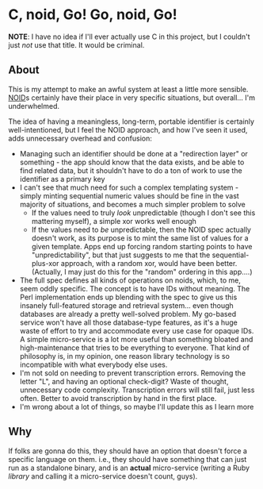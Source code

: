 C, noid, Go!  Go, noid, Go!
=====

**NOTE**: I have no idea if I'll ever actually use C in this project, but I
couldn't just *not* use that title.  It would be criminal.

About
-----

This is my attempt to make an awful system at least a little more sensible.
[NOID](https://wiki.ucop.edu/display/Curation/NOID)s certainly have their place
in very specific situations, but overall...  I'm underwhelmed.

The idea of having a meaningless, long-term, portable identifier is certainly
well-intentioned, but I feel the NOID approach, and how I've seen it used, adds
unnecessary overhead and confusion:

- Managing such an identifier should be done at a "redirection layer" or
  something - the app should know that the data exists, and be able to find
  related data, but it shouldn't have to do a ton of work to use the identifier
  as a primary key
- I can't see that much need for such a complex templating system - simply
  minting sequential numeric values should be fine in the vast majority of
  situations, and becomes a much simpler problem to solve
  - If the values need to truly *look* unpredictable (though I don't see this
    mattering myself), a simple xor works well enough
  - If the values need to *be* unpredictable, then the NOID spec actually
    doesn't work, as its purpose is to mint the same list of values for a given
    template.  Apps end up forcing random starting points to have
    "unpredictability", but that just suggests to me that the
    sequential-plus-xor approach, with a random xor, would have been better.
    (Actually, I may just do this for the "random" ordering in this app....)
- The full spec defines all kinds of operations on noids, which, to me, seem
  oddly specific.  The concept is to have IDs without meaning.  The Perl
  implementation ends up blending with the spec to give us this insanely
  full-featured storage and retrieval system... even though databases are
  already a pretty well-solved problem.  My go-based service won't have all
  those database-type features, as it's a huge waste of effort to try and
  accommodate every use case for opaque IDs.  A simple micro-service is a lot
  more useful than something bloated and high-maintenance that tries to be
  everything to everyone.  That kind of philosophy is, in my opinion, one
  reason library technology is so incompatible with what everybody else uses.
- I'm not sold on needing to prevent transcription errors.  Removing the letter
  "L", and having an optional check-digit?  Waste of thought, unnecessary code
  complexity.  Transcription errors will still fail, just less often.  Better
  to avoid transcription by hand in the first place.
- I'm wrong about a lot of things, so maybe I'll update this as I learn more

Why
-----

If folks are gonna do this, they should have an option that doesn't force a
specific language on them.  i.e., they should have something that can just run
as a standalone binary, and is an **actual** micro-service (writing a Ruby
*library* and calling it a micro-service doesn't count, guys).

